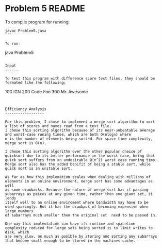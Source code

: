 Problem 5 README
==============

To compile program for running:

````
javac Problem5.java
```

To run:

````
java Problem5
````

Input
------

To test this program with difference score text files, they should be
formated like the following;

`````
100 IGN
200 Code Foo
300 Mr. Awesome
````


Efficiency Analysis
------------------

For this problem, I chose to implement a merge sort algorithm to sort a list of scores and names read from a text file.
I chose this sorting algorithm because of its near-unbeatable average and worst-case runing times, which are both O(nlogn) where
n is the number of elements being sorted. For space time complexity, merge sort is O(n).

I chose this sorting algorithm over the other popular choice of quicksort due to its better performance in the worst case, being that
quick sort suffers from an undesirable O(n^2) worst case running time. Merge sort also has the added benifit of being a stable sort, while 
quick sort is an unstable sort.

As far as how this implemation scales when dealing with millions of elements in an online environment, merge sort has some advantages as well
as some drawbacks. Because the nature of merge sort has it passing subarrays as peices at any given time, rather then one giant set, it lends
itself well to an online enviroment where bandwidth may have to be used sparingly. But it has the drawback of becoming expensive when large numbers
of subarrays much smaller then the original set  need to be passed in.

One way this implemtation can have its runtime and spacetime complexity reduced for large sets being sorted is to limit writes to disk, which 
are very slow, as much as posible by storing and sorting any subarrays that become small enough to be stored in the machines cache.
